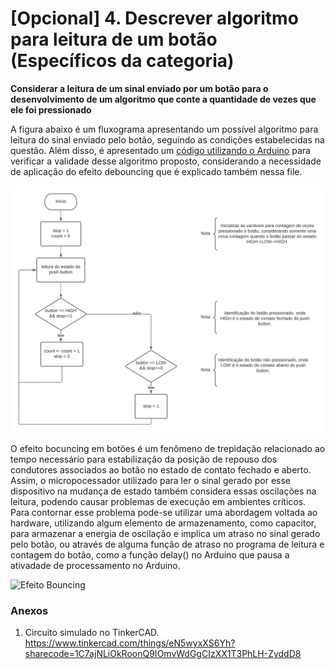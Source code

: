 # [Opcional] 4. Descrever algoritmo para leitura de um botão (Específicos da categoria) 

**Considerar a leitura de um sinal enviado por um botão para o desenvolvimento de um algoritmo que conte a quantidade de vezes que ele foi pressionado**

A figura abaixo é um fluxograma apresentando um possível algoritmo para leitura do sinal enviado pelo botão, seguindo as condições estabelecidas na questão. Além disso, é apresentado um [código utilizando o Arduino](https://github.com/giovannirdias/Desafio-TAMANDUATECH---Segue-Linha/blob/main/Desafio%20Programa%C3%A7%C3%A3o/(Especifico)%20Q4/push_button.ino) para verificar a validade desse algoritmo proposto, considerando a necessidade de aplicação do efeito debouncing que é explicado também nessa file.

![](https://github.com/giovannirdias/Desafio-TAMANDUATECH---Segue-Linha/blob/main/Desafio%20Programa%C3%A7%C3%A3o/(Especifico)%20Q4/fluxograma_push_button.png)

O efeito bocuncing em botões é um fenômeno de trepidação relacionado ao tempo necessário para estabilização da posição de repouso dos condutores associados ao botão no estado de contato fechado e aberto. Assim, o micropocessador utilizado para ler o sinal gerado por esse dispositivo na mudança de estado também considera essas oscilações na leitura, podendo causar problemas de execução em ambientes críticos.
Para contornar esse problema pode-se utilizar uma abordagem voltada ao hardware, utilizando algum elemento de armazenamento, como capacitor, para armazenar a energia de oscilação e implica um atraso no sinal gerado pelo botão, ou através de alguma função de atraso no programa de leitura e contagem do botão, como a função delay() no Arduino que pausa a ativadade de processamento no Arduino.

![Efeito Bouncing](https://user-images.githubusercontent.com/99917909/169338256-de1e7d07-d682-4c57-b211-7ff2c3b174ac.png)

### Anexos
1. Circuito simulado no TinkerCAD.
https://www.tinkercad.com/things/eN5wyxXS6Yh?sharecode=1C7ajNLiOkRoonQ9IOmvWdGgCIzXX1T3PhLH-ZyddD8

